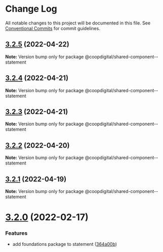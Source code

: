 # Change Log

All notable changes to this project will be documented in this file.
See [Conventional Commits](https://conventionalcommits.org) for commit guidelines.

## [3.2.5](https://github.com/coopdigital/coop-frontend/compare/@coopdigital/shared-component--statement@3.2.4...@coopdigital/shared-component--statement@3.2.5) (2022-04-22)

**Note:** Version bump only for package @coopdigital/shared-component--statement





## [3.2.4](https://github.com/coopdigital/coop-frontend/compare/@coopdigital/shared-component--statement@3.2.3...@coopdigital/shared-component--statement@3.2.4) (2022-04-21)

**Note:** Version bump only for package @coopdigital/shared-component--statement





## [3.2.3](https://github.com/coopdigital/coop-frontend/compare/@coopdigital/shared-component--statement@3.2.2...@coopdigital/shared-component--statement@3.2.3) (2022-04-21)

**Note:** Version bump only for package @coopdigital/shared-component--statement





## [3.2.2](https://github.com/coopdigital/coop-frontend/compare/@coopdigital/shared-component--statement@3.2.1...@coopdigital/shared-component--statement@3.2.2) (2022-04-20)

**Note:** Version bump only for package @coopdigital/shared-component--statement





## [3.2.1](https://github.com/coopdigital/coop-frontend/compare/@coopdigital/shared-component--statement@3.2.0...@coopdigital/shared-component--statement@3.2.1) (2022-04-19)

**Note:** Version bump only for package @coopdigital/shared-component--statement





# [3.2.0](https://github.com/coopdigital/coop-frontend/compare/@coopdigital/shared-component--statement@3.1.7...@coopdigital/shared-component--statement@3.2.0) (2022-02-17)


### Features

* add foundations package to statement ([364a00b](https://github.com/coopdigital/coop-frontend/commit/364a00bfed85d0cac611c5f82e62ae632ab5ce0f))
